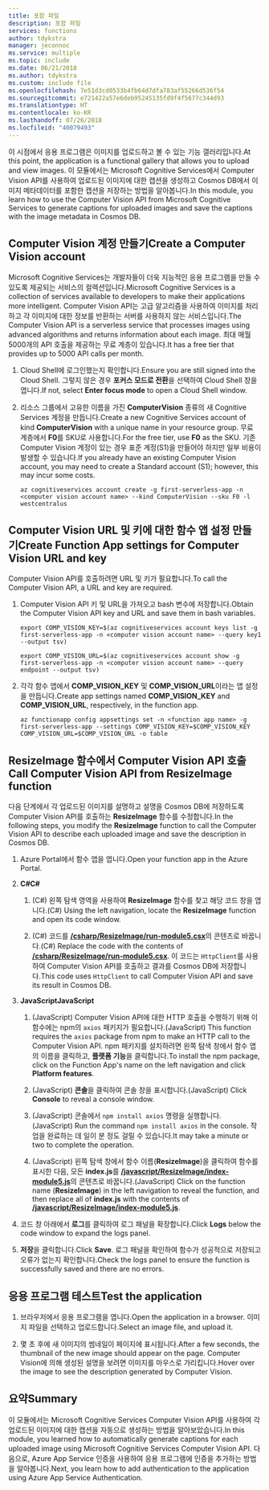 ```yaml
---
title: 포함 파일
description: 포함 파일
services: functions
author: tdykstra
manager: jeconnoc
ms.service: multiple
ms.topic: include
ms.date: 06/21/2018
ms.author: tdykstra
ms.custom: include file
ms.openlocfilehash: 7e51d3cd0533b4fb64d7dfa783af55266d536f54
ms.sourcegitcommit: e721422a57e6deb95245135fd9f4f5677c344d93
ms.translationtype: HT
ms.contentlocale: ko-KR
ms.lasthandoff: 07/26/2018
ms.locfileid: "40079493"
---
```

<span data-ttu-id="c738d-103">이 시점에서 응용 프로그램은 이미지를 업로드하고 볼 수 있는 기능 갤러리입니다.</span><span class="sxs-lookup"><span data-stu-id="c738d-103">At this point, the application is a functional gallery that allows you to upload and view images.</span></span> <span data-ttu-id="c738d-104">이 모듈에서는 Microsoft Cognitive Services에서 Computer Vision API를 사용하여 업로드된 이미지에 대한 캡션을 생성하고 Cosmos DB에서 이미지 메타데이터를 포함한 캡션을 저장하는 방법을 알아봅니다.</span><span class="sxs-lookup"><span data-stu-id="c738d-104">In this module, you learn how to use the Computer Vision API from Microsoft Cognitive Services to generate captions for uploaded images and save the captions with the image metadata in Cosmos DB.</span></span>

## <a name="create-a-computer-vision-account"></a><span data-ttu-id="c738d-105">Computer Vision 계정 만들기</span><span class="sxs-lookup"><span data-stu-id="c738d-105">Create a Computer Vision account</span></span>

<span data-ttu-id="c738d-106">Microsoft Cognitive Services는 개발자들이 더욱 지능적인 응용 프로그램을 만들 수 있도록 제공되는 서비스의 컬렉션입니다.</span><span class="sxs-lookup"><span data-stu-id="c738d-106">Microsoft Cognitive Services is a collection of services available to developers to make their applications more intelligent.</span></span> <span data-ttu-id="c738d-107">Computer Vision API는 고급 알고리즘을 사용하여 이미지를 처리하고 각 이미지에 대한 정보를 반환하는 서버를 사용하지 않는 서비스입니다.</span><span class="sxs-lookup"><span data-stu-id="c738d-107">The Computer Vision API is a serverless service that processes images using advanced algorithms and returns information about each image.</span></span> <span data-ttu-id="c738d-108">최대 매월 5000개의 API 호출을 제공하는 무료 계층이 있습니다.</span><span class="sxs-lookup"><span data-stu-id="c738d-108">It has a free tier that provides up to 5000 API calls per month.</span></span>

1. <span data-ttu-id="c738d-109">Cloud Shell에 로그인했는지 확인합니다.</span><span class="sxs-lookup"><span data-stu-id="c738d-109">Ensure you are still signed into the Cloud Shell.</span></span> <span data-ttu-id="c738d-110">그렇지 않은 경우 **포커스 모드로 전환**을 선택하여 Cloud Shell 창을 엽니다.</span><span class="sxs-lookup"><span data-stu-id="c738d-110">If not, select **Enter focus mode** to open a Cloud Shell window.</span></span> 

1. <span data-ttu-id="c738d-111">리소스 그룹에서 고유한 이름을 가진 **ComputerVision** 종류의 새 Cognitive Services 계정을 만듭니다.</span><span class="sxs-lookup"><span data-stu-id="c738d-111">Create a new Cognitive Services account of kind **ComputerVision** with a unique name in your resource group.</span></span> <span data-ttu-id="c738d-112">무료 계층에서 **F0**를 SKU로 사용합니다.</span><span class="sxs-lookup"><span data-stu-id="c738d-112">For the free tier, use **F0** as the SKU.</span></span> <span data-ttu-id="c738d-113">기존 Computer Vision 계정이 있는 경우 표준 계정(S1)을 만들어야 하지만 일부 비용이 발생할 수 있습니다.</span><span class="sxs-lookup"><span data-stu-id="c738d-113">If you already have an existing Computer Vision account, you may need to create a Standard account (S1); however, this may incur some costs.</span></span>

    ```azurecli
    az cognitiveservices account create -g first-serverless-app -n <computer vision account name> --kind ComputerVision --sku F0 -l westcentralus
    ```


## <a name="create-function-app-settings-for-computer-vision-url-and-key"></a><span data-ttu-id="c738d-114">Computer Vision URL 및 키에 대한 함수 앱 설정 만들기</span><span class="sxs-lookup"><span data-stu-id="c738d-114">Create Function App settings for Computer Vision URL and key</span></span>

<span data-ttu-id="c738d-115">Computer Vision API를 호출하려면 URL 및 키가 필요합니다.</span><span class="sxs-lookup"><span data-stu-id="c738d-115">To call the Computer Vision API, a URL and key are required.</span></span>

1. <span data-ttu-id="c738d-116">Computer Vision API 키 및 URL을 가져오고 bash 변수에 저장합니다.</span><span class="sxs-lookup"><span data-stu-id="c738d-116">Obtain the Computer Vision API key and URL and save them in bash variables.</span></span>

    ```azurecli
    export COMP_VISION_KEY=$(az cognitiveservices account keys list -g first-serverless-app -n <computer vision account name> --query key1 --output tsv)
    ```
    ```azurecli
    export COMP_VISION_URL=$(az cognitiveservices account show -g first-serverless-app -n <computer vision account name> --query endpoint --output tsv)
    ```

1. <span data-ttu-id="c738d-117">각각 함수 앱에서 **COMP_VISION_KEY** 및 **COMP_VISION_URL**이라는 앱 설정을 만듭니다.</span><span class="sxs-lookup"><span data-stu-id="c738d-117">Create app settings named **COMP_VISION_KEY** and **COMP_VISION_URL**, respectively, in the function app.</span></span>

    ```azurecli
    az functionapp config appsettings set -n <function app name> -g first-serverless-app --settings COMP_VISION_KEY=$COMP_VISION_KEY COMP_VISION_URL=$COMP_VISION_URL -o table
    ```


## <a name="call-computer-vision-api-from-resizeimage-function"></a><span data-ttu-id="c738d-118">ResizeImage 함수에서 Computer Vision API 호출</span><span class="sxs-lookup"><span data-stu-id="c738d-118">Call Computer Vision API from ResizeImage function</span></span>

<span data-ttu-id="c738d-119">다음 단계에서 각 업로드된 이미지를 설명하고 설명을 Cosmos DB에 저장하도록 Computer Vision API를 호출하는 **ResizeImage** 함수를 수정합니다.</span><span class="sxs-lookup"><span data-stu-id="c738d-119">In the following steps, you modify the **ResizeImage** function to call the Computer Vision API to describe each uploaded image and save the description in Cosmos DB.</span></span>

1. <span data-ttu-id="c738d-120">Azure Portal에서 함수 앱을 엽니다.</span><span class="sxs-lookup"><span data-stu-id="c738d-120">Open your function app in the Azure Portal.</span></span>

1. <span data-ttu-id="c738d-121">**C#**</span><span class="sxs-lookup"><span data-stu-id="c738d-121">**C#**</span></span>

    1. <span data-ttu-id="c738d-122">(C#) 왼쪽 탐색 영역을 사용하여 **ResizeImage** 함수를 찾고 해당 코드 창을 엽니다.</span><span class="sxs-lookup"><span data-stu-id="c738d-122">(C#) Using the left navigation, locate the **ResizeImage** function and open its code window.</span></span>

    1. <span data-ttu-id="c738d-123">(C#) 코드를 [**/csharp/ResizeImage/run-module5.csx**](https://raw.githubusercontent.com/Azure-Samples/functions-first-serverless-web-application/master/csharp/ResizeImage/run-module5.csx)의 콘텐츠로 바꿉니다.</span><span class="sxs-lookup"><span data-stu-id="c738d-123">(C#) Replace the code with the contents of [**/csharp/ResizeImage/run-module5.csx**](https://raw.githubusercontent.com/Azure-Samples/functions-first-serverless-web-application/master/csharp/ResizeImage/run-module5.csx).</span></span> <span data-ttu-id="c738d-124">이 코드는 `HttpClient`를 사용하여 Computer Vision API를 호출하고 결과를 Cosmos DB에 저장합니다.</span><span class="sxs-lookup"><span data-stu-id="c738d-124">This code uses `HttpClient` to call Computer Vision API and save its result in Cosmos DB.</span></span>

1. <span data-ttu-id="c738d-125">**JavaScript**</span><span class="sxs-lookup"><span data-stu-id="c738d-125">**JavaScript**</span></span>

    1. <span data-ttu-id="c738d-126">(JavaScript) Computer Vision API에 대한 HTTP 호출을 수행하기 위해 이 함수에는 npm의 `axios` 패키지가 필요합니다.</span><span class="sxs-lookup"><span data-stu-id="c738d-126">(JavaScript) This function requires the `axios` package from npm to make an HTTP call to the Computer Vision API.</span></span> <span data-ttu-id="c738d-127">npm 패키지를 설치하려면 왼쪽 탐색 창에서 함수 앱의 이름을 클릭하고, **플랫폼 기능**을 클릭합니다.</span><span class="sxs-lookup"><span data-stu-id="c738d-127">To install the npm package, click on the Function App's name on the left navigation and click **Platform features**.</span></span>

    1. <span data-ttu-id="c738d-128">(JavaScript) **콘솔**을 클릭하여 콘솔 창을 표시합니다.</span><span class="sxs-lookup"><span data-stu-id="c738d-128">(JavaScript) Click **Console** to reveal a console window.</span></span>

    1. <span data-ttu-id="c738d-129">(JavaScript) 콘솔에서 `npm install axios` 명령을 실행합니다.</span><span class="sxs-lookup"><span data-stu-id="c738d-129">(JavaScript) Run the command `npm install axios` in the console.</span></span> <span data-ttu-id="c738d-130">작업을 완료하는 데 일이 분 정도 걸릴 수 있습니다.</span><span class="sxs-lookup"><span data-stu-id="c738d-130">It may take a minute or two to complete the operation.</span></span>

    1. <span data-ttu-id="c738d-131">(JavaScript) 왼쪽 탐색 창에서 함수 이름(**ResizeImage**)을 클릭하여 함수를 표시한 다음, 모든 **index.js**를 [**/javascript/ResizeImage/index-module5.js**](https://raw.githubusercontent.com/Azure-Samples/functions-first-serverless-web-application/master/javascript/ResizeImage/index-module5.js)의 콘텐츠로 바꿉니다.</span><span class="sxs-lookup"><span data-stu-id="c738d-131">(JavaScript) Click on the function name (**ResizeImage**) in the left navigation to reveal the function, and then replace all of **index.js** with the contents of [**/javascript/ResizeImage/index-module5.js**](https://raw.githubusercontent.com/Azure-Samples/functions-first-serverless-web-application/master/javascript/ResizeImage/index-module5.js).</span></span>

1. <span data-ttu-id="c738d-132">코드 창 아래에서 **로그**를 클릭하여 로그 패널을 확장합니다.</span><span class="sxs-lookup"><span data-stu-id="c738d-132">Click **Logs** below the code window to expand the logs panel.</span></span>

1. <span data-ttu-id="c738d-133">**저장**을 클릭합니다.</span><span class="sxs-lookup"><span data-stu-id="c738d-133">Click **Save**.</span></span> <span data-ttu-id="c738d-134">로그 패널을 확인하여 함수가 성공적으로 저장되고 오류가 없는지 확인합니다.</span><span class="sxs-lookup"><span data-stu-id="c738d-134">Check the logs panel to ensure the function is successfully saved and there are no errors.</span></span>


## <a name="test-the-application"></a><span data-ttu-id="c738d-135">응용 프로그램 테스트</span><span class="sxs-lookup"><span data-stu-id="c738d-135">Test the application</span></span>

1. <span data-ttu-id="c738d-136">브라우저에서 응용 프로그램을 엽니다.</span><span class="sxs-lookup"><span data-stu-id="c738d-136">Open the application in a browser.</span></span> <span data-ttu-id="c738d-137">이미지 파일을 선택하고 업로드합니다.</span><span class="sxs-lookup"><span data-stu-id="c738d-137">Select an image file, and upload it.</span></span>

1. <span data-ttu-id="c738d-138">몇 초 후에 새 이미지의 썸네일이 페이지에 표시됩니다.</span><span class="sxs-lookup"><span data-stu-id="c738d-138">After a few seconds, the thumbnail of the new image should appear on the page.</span></span> <span data-ttu-id="c738d-139">Computer Vision에 의해 생성된 설명을 보려면 이미지를 마우스로 가리킵니다.</span><span class="sxs-lookup"><span data-stu-id="c738d-139">Hover over the image to see the description generated by Computer Vision.</span></span>


## <a name="summary"></a><span data-ttu-id="c738d-140">요약</span><span class="sxs-lookup"><span data-stu-id="c738d-140">Summary</span></span>

<span data-ttu-id="c738d-141">이 모듈에서는 Microsoft Cognitive Services Computer Vision API를 사용하여 각 업로드된 이미지에 대한 캡션을 자동으로 생성하는 방법을 알아보았습니다.</span><span class="sxs-lookup"><span data-stu-id="c738d-141">In this module, you learned how to automatically generate captions for each uploaded image using Microsoft Cognitive Services Computer Vision API.</span></span> <span data-ttu-id="c738d-142">다음으로, Azure App Service 인증을 사용하여 응용 프로그램에 인증을 추가하는 방법을 알아봅니다.</span><span class="sxs-lookup"><span data-stu-id="c738d-142">Next, you learn how to add authentication to the application using Azure App Service Authentication.</span></span>
